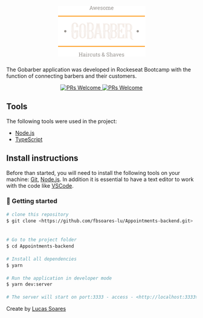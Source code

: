 <h1 align="center">
  <br>
    <img src="./logo.png" />
  </br>
</h1>

The Gobarber application was developed in Rockeseat Bootcamp with the function of connecting barbers and their customers.

<p align="center">
  <a href="http://makeapullrequest.com">
    <img src="https://img.shields.io/badge/progress-40%25-brightgreen.svg" alt="PRs Welcome">
  </a>
  <a href="http://makeapullrequest.com">
    <img src="https://img.shields.io/badge/contribuition-welcome-brightgreen.svg" alt="PRs Welcome">
  </a>
</p>

## Tools
The following tools were used in the project:

- [Node.js](https://nodejs.org/en/)
- [TypeScript](https://www.typescriptlang.org/)

## Install instructions

Before than started, you will need to install the following tools on your machine:
[Git](https://git-scm.com), [Node.js](https://nodejs.org/en/). 
In addition it is essential to have a text editor to work with the code like [VSCode](https://code.visualstudio.com/).

### 🎲 Getting started

```bash
# clone this repository
$ git clone <https://github.com/fbsoares-lu/Appointments-backend.git>


# Go to the project folder
$ cd Appointments-backend

# Install all dependencies
$ yarn

# Run the application in developer mode
$ yarn dev:server

# The server will start on port:3333 - access - <http://localhost:3333>
```
Create by [Lucas Soares](https://github.com/fbsoares-lu)
